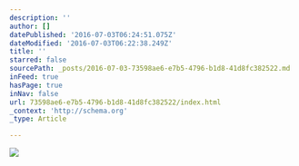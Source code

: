 ```yaml
---
description: ''
author: []
datePublished: '2016-07-03T06:24:51.075Z'
dateModified: '2016-07-03T06:22:38.249Z'
title: ''
starred: false
sourcePath: _posts/2016-07-03-73598ae6-e7b5-4796-b1d8-41d8fc382522.md
inFeed: true
hasPage: true
inNav: false
url: 73598ae6-e7b5-4796-b1d8-41d8fc382522/index.html
_context: 'http://schema.org'
_type: Article

---
```

![](https://the-grid-user-content.s3-us-west-2.amazonaws.com/467d0284-0f01-4a33-aab0-c57701888641.jpg)